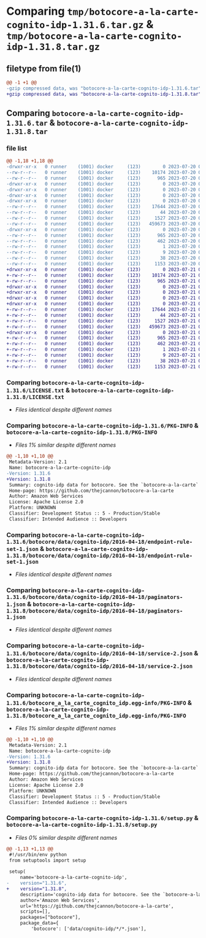 # Comparing `tmp/botocore-a-la-carte-cognito-idp-1.31.6.tar.gz` & `tmp/botocore-a-la-carte-cognito-idp-1.31.8.tar.gz`

## filetype from file(1)

```diff
@@ -1 +1 @@
-gzip compressed data, was "botocore-a-la-carte-cognito-idp-1.31.6.tar", last modified: Thu Jul 20 01:20:09 2023, max compression
+gzip compressed data, was "botocore-a-la-carte-cognito-idp-1.31.8.tar", last modified: Fri Jul 21 01:21:17 2023, max compression
```

## Comparing `botocore-a-la-carte-cognito-idp-1.31.6.tar` & `botocore-a-la-carte-cognito-idp-1.31.8.tar`

### file list

```diff
@@ -1,18 +1,18 @@
-drwxr-xr-x   0 runner    (1001) docker     (123)        0 2023-07-20 01:20:09.078590 botocore-a-la-carte-cognito-idp-1.31.6/
--rw-r--r--   0 runner    (1001) docker     (123)    10174 2023-07-20 01:20:08.000000 botocore-a-la-carte-cognito-idp-1.31.6/LICENSE.txt
--rw-r--r--   0 runner    (1001) docker     (123)      965 2023-07-20 01:20:09.078590 botocore-a-la-carte-cognito-idp-1.31.6/PKG-INFO
-drwxr-xr-x   0 runner    (1001) docker     (123)        0 2023-07-20 01:20:09.078590 botocore-a-la-carte-cognito-idp-1.31.6/botocore/
-drwxr-xr-x   0 runner    (1001) docker     (123)        0 2023-07-20 01:20:09.078590 botocore-a-la-carte-cognito-idp-1.31.6/botocore/data/
-drwxr-xr-x   0 runner    (1001) docker     (123)        0 2023-07-20 01:20:09.078590 botocore-a-la-carte-cognito-idp-1.31.6/botocore/data/cognito-idp/
-drwxr-xr-x   0 runner    (1001) docker     (123)        0 2023-07-20 01:20:09.078590 botocore-a-la-carte-cognito-idp-1.31.6/botocore/data/cognito-idp/2016-04-18/
--rw-r--r--   0 runner    (1001) docker     (123)    17644 2023-07-20 01:19:55.000000 botocore-a-la-carte-cognito-idp-1.31.6/botocore/data/cognito-idp/2016-04-18/endpoint-rule-set-1.json
--rw-r--r--   0 runner    (1001) docker     (123)       44 2023-07-20 01:19:55.000000 botocore-a-la-carte-cognito-idp-1.31.6/botocore/data/cognito-idp/2016-04-18/examples-1.json
--rw-r--r--   0 runner    (1001) docker     (123)     1527 2023-07-20 01:19:55.000000 botocore-a-la-carte-cognito-idp-1.31.6/botocore/data/cognito-idp/2016-04-18/paginators-1.json
--rw-r--r--   0 runner    (1001) docker     (123)   459673 2023-07-20 01:19:55.000000 botocore-a-la-carte-cognito-idp-1.31.6/botocore/data/cognito-idp/2016-04-18/service-2.json
-drwxr-xr-x   0 runner    (1001) docker     (123)        0 2023-07-20 01:20:09.078590 botocore-a-la-carte-cognito-idp-1.31.6/botocore_a_la_carte_cognito_idp.egg-info/
--rw-r--r--   0 runner    (1001) docker     (123)      965 2023-07-20 01:20:09.000000 botocore-a-la-carte-cognito-idp-1.31.6/botocore_a_la_carte_cognito_idp.egg-info/PKG-INFO
--rw-r--r--   0 runner    (1001) docker     (123)      462 2023-07-20 01:20:09.000000 botocore-a-la-carte-cognito-idp-1.31.6/botocore_a_la_carte_cognito_idp.egg-info/SOURCES.txt
--rw-r--r--   0 runner    (1001) docker     (123)        1 2023-07-20 01:20:09.000000 botocore-a-la-carte-cognito-idp-1.31.6/botocore_a_la_carte_cognito_idp.egg-info/dependency_links.txt
--rw-r--r--   0 runner    (1001) docker     (123)        9 2023-07-20 01:20:09.000000 botocore-a-la-carte-cognito-idp-1.31.6/botocore_a_la_carte_cognito_idp.egg-info/top_level.txt
--rw-r--r--   0 runner    (1001) docker     (123)       38 2023-07-20 01:20:09.078590 botocore-a-la-carte-cognito-idp-1.31.6/setup.cfg
--rw-r--r--   0 runner    (1001) docker     (123)     1153 2023-07-20 01:20:08.000000 botocore-a-la-carte-cognito-idp-1.31.6/setup.py
+drwxr-xr-x   0 runner    (1001) docker     (123)        0 2023-07-21 01:21:17.678853 botocore-a-la-carte-cognito-idp-1.31.8/
+-rw-r--r--   0 runner    (1001) docker     (123)    10174 2023-07-21 01:21:17.000000 botocore-a-la-carte-cognito-idp-1.31.8/LICENSE.txt
+-rw-r--r--   0 runner    (1001) docker     (123)      965 2023-07-21 01:21:17.678853 botocore-a-la-carte-cognito-idp-1.31.8/PKG-INFO
+drwxr-xr-x   0 runner    (1001) docker     (123)        0 2023-07-21 01:21:17.674853 botocore-a-la-carte-cognito-idp-1.31.8/botocore/
+drwxr-xr-x   0 runner    (1001) docker     (123)        0 2023-07-21 01:21:17.674853 botocore-a-la-carte-cognito-idp-1.31.8/botocore/data/
+drwxr-xr-x   0 runner    (1001) docker     (123)        0 2023-07-21 01:21:17.674853 botocore-a-la-carte-cognito-idp-1.31.8/botocore/data/cognito-idp/
+drwxr-xr-x   0 runner    (1001) docker     (123)        0 2023-07-21 01:21:17.674853 botocore-a-la-carte-cognito-idp-1.31.8/botocore/data/cognito-idp/2016-04-18/
+-rw-r--r--   0 runner    (1001) docker     (123)    17644 2023-07-21 01:21:06.000000 botocore-a-la-carte-cognito-idp-1.31.8/botocore/data/cognito-idp/2016-04-18/endpoint-rule-set-1.json
+-rw-r--r--   0 runner    (1001) docker     (123)       44 2023-07-21 01:21:06.000000 botocore-a-la-carte-cognito-idp-1.31.8/botocore/data/cognito-idp/2016-04-18/examples-1.json
+-rw-r--r--   0 runner    (1001) docker     (123)     1527 2023-07-21 01:21:06.000000 botocore-a-la-carte-cognito-idp-1.31.8/botocore/data/cognito-idp/2016-04-18/paginators-1.json
+-rw-r--r--   0 runner    (1001) docker     (123)   459673 2023-07-21 01:21:06.000000 botocore-a-la-carte-cognito-idp-1.31.8/botocore/data/cognito-idp/2016-04-18/service-2.json
+drwxr-xr-x   0 runner    (1001) docker     (123)        0 2023-07-21 01:21:17.674853 botocore-a-la-carte-cognito-idp-1.31.8/botocore_a_la_carte_cognito_idp.egg-info/
+-rw-r--r--   0 runner    (1001) docker     (123)      965 2023-07-21 01:21:17.000000 botocore-a-la-carte-cognito-idp-1.31.8/botocore_a_la_carte_cognito_idp.egg-info/PKG-INFO
+-rw-r--r--   0 runner    (1001) docker     (123)      462 2023-07-21 01:21:17.000000 botocore-a-la-carte-cognito-idp-1.31.8/botocore_a_la_carte_cognito_idp.egg-info/SOURCES.txt
+-rw-r--r--   0 runner    (1001) docker     (123)        1 2023-07-21 01:21:17.000000 botocore-a-la-carte-cognito-idp-1.31.8/botocore_a_la_carte_cognito_idp.egg-info/dependency_links.txt
+-rw-r--r--   0 runner    (1001) docker     (123)        9 2023-07-21 01:21:17.000000 botocore-a-la-carte-cognito-idp-1.31.8/botocore_a_la_carte_cognito_idp.egg-info/top_level.txt
+-rw-r--r--   0 runner    (1001) docker     (123)       38 2023-07-21 01:21:17.678853 botocore-a-la-carte-cognito-idp-1.31.8/setup.cfg
+-rw-r--r--   0 runner    (1001) docker     (123)     1153 2023-07-21 01:21:17.000000 botocore-a-la-carte-cognito-idp-1.31.8/setup.py
```

### Comparing `botocore-a-la-carte-cognito-idp-1.31.6/LICENSE.txt` & `botocore-a-la-carte-cognito-idp-1.31.8/LICENSE.txt`

 * *Files identical despite different names*

### Comparing `botocore-a-la-carte-cognito-idp-1.31.6/PKG-INFO` & `botocore-a-la-carte-cognito-idp-1.31.8/PKG-INFO`

 * *Files 1% similar despite different names*

```diff
@@ -1,10 +1,10 @@
 Metadata-Version: 2.1
 Name: botocore-a-la-carte-cognito-idp
-Version: 1.31.6
+Version: 1.31.8
 Summary: cognito-idp data for botocore. See the `botocore-a-la-carte` package for more info.
 Home-page: https://github.com/thejcannon/botocore-a-la-carte
 Author: Amazon Web Services
 License: Apache License 2.0
 Platform: UNKNOWN
 Classifier: Development Status :: 5 - Production/Stable
 Classifier: Intended Audience :: Developers
```

### Comparing `botocore-a-la-carte-cognito-idp-1.31.6/botocore/data/cognito-idp/2016-04-18/endpoint-rule-set-1.json` & `botocore-a-la-carte-cognito-idp-1.31.8/botocore/data/cognito-idp/2016-04-18/endpoint-rule-set-1.json`

 * *Files identical despite different names*

### Comparing `botocore-a-la-carte-cognito-idp-1.31.6/botocore/data/cognito-idp/2016-04-18/paginators-1.json` & `botocore-a-la-carte-cognito-idp-1.31.8/botocore/data/cognito-idp/2016-04-18/paginators-1.json`

 * *Files identical despite different names*

### Comparing `botocore-a-la-carte-cognito-idp-1.31.6/botocore/data/cognito-idp/2016-04-18/service-2.json` & `botocore-a-la-carte-cognito-idp-1.31.8/botocore/data/cognito-idp/2016-04-18/service-2.json`

 * *Files identical despite different names*

### Comparing `botocore-a-la-carte-cognito-idp-1.31.6/botocore_a_la_carte_cognito_idp.egg-info/PKG-INFO` & `botocore-a-la-carte-cognito-idp-1.31.8/botocore_a_la_carte_cognito_idp.egg-info/PKG-INFO`

 * *Files 1% similar despite different names*

```diff
@@ -1,10 +1,10 @@
 Metadata-Version: 2.1
 Name: botocore-a-la-carte-cognito-idp
-Version: 1.31.6
+Version: 1.31.8
 Summary: cognito-idp data for botocore. See the `botocore-a-la-carte` package for more info.
 Home-page: https://github.com/thejcannon/botocore-a-la-carte
 Author: Amazon Web Services
 License: Apache License 2.0
 Platform: UNKNOWN
 Classifier: Development Status :: 5 - Production/Stable
 Classifier: Intended Audience :: Developers
```

### Comparing `botocore-a-la-carte-cognito-idp-1.31.6/setup.py` & `botocore-a-la-carte-cognito-idp-1.31.8/setup.py`

 * *Files 0% similar despite different names*

```diff
@@ -1,13 +1,13 @@
 #!/usr/bin/env python
 from setuptools import setup
 
 setup(
     name='botocore-a-la-carte-cognito-idp',
-    version="1.31.6",
+    version="1.31.8",
     description='cognito-idp data for botocore. See the `botocore-a-la-carte` package for more info.',
     author='Amazon Web Services',
     url='https://github.com/thejcannon/botocore-a-la-carte',
     scripts=[],
     packages=["botocore"],
     package_data={
         'botocore': ['data/cognito-idp/*/*.json'],
```

